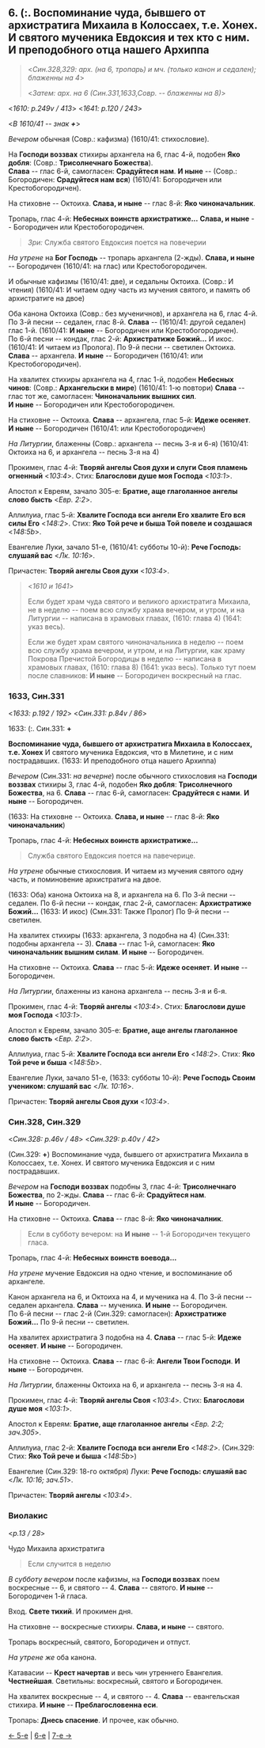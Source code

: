 
## 6. (:. Воспоминание чуда, бывшего от архистратига Михаила в Колоссаех, т.е. Хонех. И святого мученика Евдоксия и тех кто с ним. И преподобного отца нашего Архиппа

> <*Син.328,329: арх. (на 6, тропарь) и мч. (только канон и седален); блаженны на 4*>
> 
> <*Затем: арх. на 6 (Син.331,1633,Совр. -- блаженны на 8)*>

<*1610: p.249v / 413*>
<*1641: p.120 / 243*>

<*В 1610/41 -- знак **+***>

*Вечером* обычная (Совр.: кафизма) (1610/41: стихословие).

На **Господи воззвах** стихиры архангела на 6, глас 4-й, подобен **Яко добля**:
(Совр.: **Трисолнечнаго Божества**).  
**Слава** -- глас 6-й, самогласен: **Срадуйтеся нам**. 
**И ныне** -- (Совр.: Богородичен: **Срадуйтеся нам вся**) (1610/41: Богородичен или Крестобогородичен). 

На стиховне -- Октоиха.
**Слава, и ныне** -- глас 8-й: **Яко чиноначальник**.

Тропарь, глас 4-й: **Небесных воинств архистратиже...**
**Слава, и ныне** -- Богородичен или Крестобогородичен.

> *Зри:* Служба святого Евдоксия поется на повечерии

*На утрене* на **Бог Господь** -- тропарь архангела (2-жды). 
**Слава, и ныне** -- Богородичен (1610/41: на глас) или Крестобогородичен. 

И обычные кафизмы (1610/41: две), и седальны Октоиха.
(Совр.: И чтения)
(1610/41: И читаем одну часть из мучения святого, и память об архистратиге на двое)

Оба канона Октоиха (Совр.: без мученичнов), и архангела на 6, глас 4-й. 
По 3-й песни -- седален, глас 8-й. **Слава** -- (1610/41: другой седален) глас 1-й.
(1610/41: **И ныне** -- Богородичен или Крестобогородичен).  
По 6-й песни -- кондак, глас 2-й: **Архистратиже Божий...** 
И икос. (1610/41: И читаем из Пролога). 
По 9-й песни -- светилен Октоиха. **Слава** -- архангела. 
**И ныне** -- Богородичен (1610/41: или Крестобогородичен). 

На хвалитех стихиры архангела на 4, глас 1-й, подобен **Небесных чинов**:
(Совр.: **Архангельски в мире**)
(1610/41: 1-ю повтори)
**Слава** -- глас тот же, самогласен: **Чиноначальник вышних сил**.  
**И ныне** -- Богородичен или Крестобогородичен. 

На стиховне -- Октоиха.
**Слава** -- архангела, глас 5-й: **Идеже осеняет**.
**И ныне** -- Богородичен (1610/41: или Крестобогородичен)

*На Литургии*, блаженны
(Совр.: архангела -- песнь 3-я и 6-я)
(1610/41: Октоиха на 6, и архангела -- песнь 3-я на 4)

Прокимен, глас 4-й: **Творяй ангелы Своя духи и слуги Своя пламень огненный** <*103:4*>.
Стих: **Благослови душе моя Господа** <*103:1*>.

Апостол к Евреям, зачало 305-е: **Братие, аще глаголанное ангелы слово бысть** <*Евр. 2:2*>. 

Аллилуиа, глас 5-й: **Хвалите Господа вси ангели Его хвалите Его вся силы Его** <*148:2*>. 
Стих: **Яко Той рече и быша Той повеле и создашася** <*148:5b*>.

Евангелие Луки, зачало 51-е, (1610/41: субботы 10-й): **Рече Господь: слушаяй вас** <*Лк. 10:16*>.

Причастен: **Творяй ангелы Своя духи** <*103:4*>.

> <*1610 и 1641*> 
>  
> Если будет храм чуда святого и великого архистратига Михаила, не в неделю -- поем всю службу храма 
> вечером, и утром, и на Литургии -- написана в храмовых главах, (1610: глава 4) (1641: указ весь). 
>  
> Если же будет храм святого чиноначальника в неделю -- поем всю службу храма вечером, и утром, 
> и на Литургии, как храму Покрова Пречистой Богородицы в неделю -- написана в храмовых главах, (1610: глава 8) (1641: указ весь). 
> Только тут поем после славников: **И ныне** -- Богородичен воскресный на глас.

### 1633, Син.331

<*1633: p.192 / 192*>
<*Син.331: p.84v / 86*>

1633: (:. 
Син.331: **+**

**Воспоминание чуда, бывшего от архистратига Михаила в Колоссаех, т.е. Хонех** 
И святого мученика Евдоксия, что в Милетине, и с ним пострадавших.
(1633: И преподобного отца нашего Архиппа)

*Вечером* (Син.331: *на вечерне*) после обычного стихословия на **Господи воззвах** стихиры 3, глас 4-й, 
подобен **Яко добля**: **Трисолнечного Божества**, на 6.
**Слава** -- глас 6-й, самогласен: **Срадуйтеся с нами**.
**И ныне** -- Богородичен.

(1633: На стиховне -- Октоиха. **Слава, и ныне** -- глас 8-й: **Яко чиноначальник**)  

Тропарь, глас 4-й: **Небесных воинств архистратиже...** 

> Служба святого Евдоксия поется на павечерице.

*На утрене* обычные стихословия.
И читаем из мучения святого одну часть, и поминовение архистратига на двое.

(1633: Оба) канона Октоиха на 8, и архангела на 6.
По 3-й песни -- седален.
По 6-й песни -- кондак, глас 2-й, самогласен: **Архистратиже Божий...** (1633: И икос) (Смн.331: Также Пролог)
По 9-й песни -- светилен.

На хвалитех стихиры (1633: архангела, 3 подобна на 4) (Син.331: подобны архангела -- 3). 
**Слава** -- глас 1-й, самогласен: **Яко чиноначальник вышним силам**. 
**И ныне** -- Богородичен.

На стиховне -- Октоиха.
**Слава** -- глас 5-й: **Идеже осеняет**. 
**И ныне** -- Богородичен.

*На Литургии*, блаженны из канона архангела -- песнь 3-я и 6-я.

Прокимен, глас 4-й: **Творяй ангелы** <*103:4*>.
Стих: **Благослови душе моя Господа** <*103:1*>.

Апостол к Евреям, зачало 305-е: **Братие, аще ангелы глаголанное слово бысть** <*Евр. 2:2*>.

Аллилуиа, глас 5-й: **Хвалите Господа вси ангели Его** <*148:2*>.
Стих: **Яко Той рече и быша** <*148:5b*>.

Евангелие Луки, зачало 51-е, (1633: субботы 10-й): **Рече Господь Своим учеником: слушаяй вас** <*Лк. 10:16*>.

Причастен: **Творяй ангелы Своя духи** <*103:4*>.

### Син.328, Син.329

<*Син.328: p.46v / 48*>
<*Син.329: p.40v / 42*>

(Син.329: **+**) Воспоминание чуда, бывшего от архистратига Михаила в Колоссаех, т.е. Хонех. 
И святого мученика Евдоксия и с ним пострадавших.

*Вечером* на **Господи воззвах** подобны 3, глас 4-й: **Трисолнечнаго Божества**, по 2-жды. 
**Слава** -- глас 6-й: **Срадуйтеся нам**.  
**И ныне** -- Богородичен.

На стиховне -- Октоиха. 
**Слава** -- глас 8-й: **Яко чиноначалник**. 

> Если в субботу вечером: на **И ныне** -- 1-й Богородичен текущего гласа.

Тропарь, глас 4-й: **Небесных воинств воевода...**

*На утрене* мучение Евдоксия на одно чтение, и воспоминание об архангеле.

Канон архангела на 6, и Октоиха на 4, и мученика на 4.
По 3-й песни -- седален архангела. **Слава** -- мученика. **И ныне** -- Богородичен.  
По 6-й песни -- глас 2-й (Син.329: самогласен): **Архистратиже Божий...**
По 9-й песни -- светилен. 

На хвалитех архистратига 3 подобна на 4. 
**Слава** -- глас 5-й: **Идеже осеняет**. 
**И ныне** -- Богородичен. 

На стиховне -- Октоиха. 
**Слава** -- глас 6-й: **Ангели Твои Господи**. 
**И ныне** -- Богородичен.

*На Литургии*, блаженны Октоиха на 6, и архангела -- песнь 3-я на 4. 

Прокимен, глас 4-й: **Творяй ангелы Своя** <*103:4*>.
Стих: **Благослови душе моя** <*103:1*>.

Апостол к Евреям: **Братие, аще глаголанное ангелы** <*Евр. 2:2; зач.305*>.

Аллилуиа, глас 2-й: **Хвалите Господа вси ангели Его** <*148:2*>.
(Син.329: Стих: **Яко Той рече и быша** <*148:5b*>)

Евангелие (Син.329: 18-го октября) Луки: **Рече Господь: слушаяй вас** <*Лк. 10:16; зач.51*>.

Причастен: **Творяй ангелы** <*103:4*>.

### Виолакис

<*p.13 / 28*>

Чудо Михаила архистратига

> Если случится в неделю

*В субботу вечером* после кафизмы,
на **Господи воззвах** поем воскресные -- 6, и святого -- 4.
**Слава** -- святого.
**И ныне** -- Богородичен 1-й гласа.

Вход. **Свете тихий**. И прокимен дня. 

На стиховне -- воскресные стихиры.
**Слава, и ныне** -- святого.

Тропарь воскресный, святого, Богородичен и отпуст.

*На утрене же* оба канона.

Катавасии -- **Крест начертав** и весь чин утреннего Евангелия. **Честнейшая**.
Светильны: воскресный, святого и Богородичен.

На хвалитех воскресные -- 4, и святого -- 4.
**Слава** -- евангельская стихира.
**И ныне** -- **Преблагословенна еси**.

Тропарь: **Днесь спасение**. И прочее, как обычно. 

[← 5-е](09_05_SAB.ru.md) | [6-е](README.md#6-й) | [7-е →](09_07_SAB.ru.md)

